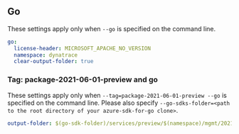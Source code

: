 ## Go

These settings apply only when `--go` is specified on the command line.

```yaml $(go)
go:
  license-header: MICROSOFT_APACHE_NO_VERSION
  namespace: dynatrace
  clear-output-folder: true
```

### Tag: package-2021-06-01-preview and go

These settings apply only when `--tag=package-2021-06-01-preview --go` is specified on the command line.
Please also specify `--go-sdks-folder=<path to the root directory of your azure-sdk-for-go clone>`.

```yaml $(tag) == 'package-2021-06-01-preview' && $(go)
output-folder: $(go-sdk-folder)/services/preview/$(namespace)/mgmt/2021-06-01-preview/$(namespace)
```
